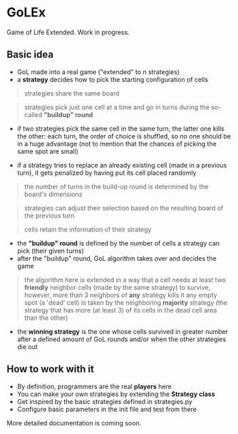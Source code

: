 # GoLEx

Game of Life Extended. Work in progress.

## Basic idea
- GoL made into a real game ("extended" to n strategies)
- a **strategy** decides how to pick the starting configuration of cells

> strategies share the same board

> strategies pick just one cell at a time and go in turns during the so-called **"buildup" round**

- if two strategies pick the same cell in the same turn, the latter one kills the other: each turn, the order of choice is shuffled, so no one should be in a huge advantage (not to mention that the chances of picking the same spot are small)

- if a strategy tries to replace an already existing cell (made in a previous turn), it gets penalized by having put its cell placed randomly

> the number of turns in the build-up round is determined by the board's dimensions

> strategies can adjust their selection based on the resulting board of the previous turn

> cells retain the information of their strategy

- the **"buildup" round** is defined by the number of cells a strategy can pick (their given turns)
- after the "buildup" round, GoL algorithm takes over and decides the game

> the algorithm here is extended in a way that a cell needs at least two **friendly** neighbor cells (made by the same strategy) to survive, however, more than 3 neighbors of **any** strategy kills it
> any empty spot (a 'dead' cell) is taken by the neighboring **majority** strategy (the strategy that has more (at least 3) of its cells in the dead cell area than the other)

- the **winning strategy** is the one whose cells survived in greater number after a defined amount of GoL rounds and/or when the other strategies die out

## How to work with it
- By definition, programmers are the real **players** here
- You can make your own strategies by extending the **Strategy class**
- Get inspired by the basic strategies defined in strategies.py
- Configure basic parameters in the init file and test from there 

More detailed documentation is coming soon.
